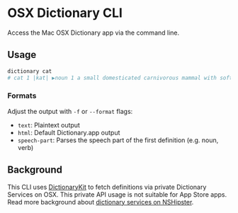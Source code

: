 # OSX Dictionary CLI

Access the Mac OSX Dictionary app via the command line.

## Usage

```sh
dictionary cat
# cat 1 |kat| ▶noun 1 a small domesticated carnivorous mammal with soft fur...
```

### Formats

Adjust the output with `-f` or `--format` flags:

- `text`: Plaintext output
- `html`: Default Dictionary.app output
- `speech-part`: Parses the speech part of the first definition (e.g. noun, verb)

## Background

This CLI uses [DictionaryKit](https://github.com/mattt/DictionaryKit) to fetch definitions via private Dictionary Services on OSX. This private API usage is not suitable for App Store apps. Read more background about [dictionary services on NSHipster](http://nshipster.com/dictionary-services/).